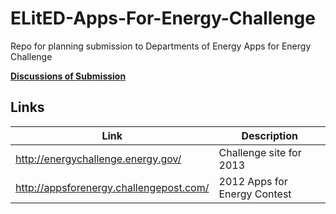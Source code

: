ELitED-Apps-For-Energy-Challenge
================================

Repo for planning submission to Departments of Energy Apps for Energy Challenge

**[Discussions of Submission](https://github.com/ELitED/ELitED-Apps-For-Energy-Challenge/issues)**

## Links

|Link | Description |
|-----|-------------|
| http://energychallenge.energy.gov/ | Challenge site for 2013 |
|http://appsforenergy.challengepost.com/ | 2012 Apps for Energy Contest | 
